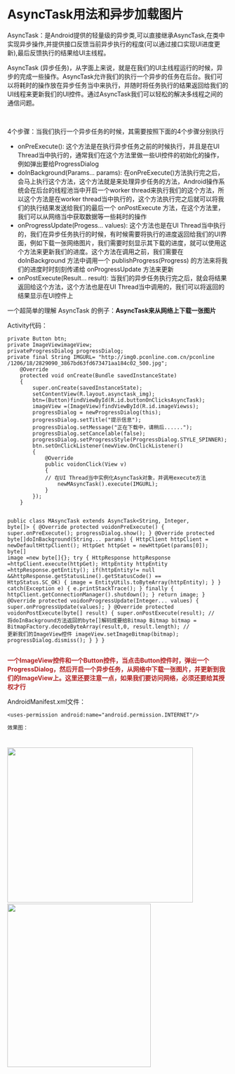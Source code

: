 # AsyncTask用法和异步加载图片

 <p>AsyncTask：是Android提供的轻量级的异步类,可以直接继承AsyncTask,在类中实现异步操作,并提供接口反馈当前异步执行的程度(可以通过接口实现UI进度更新),最后反馈执行的结果给UI主线程。</p> 
<p>AsyncTask&nbsp;(异步任务)，从字面上来说，就是在我们的UI主线程运行的时候，异步的完成一些操作。AsyncTask允许我们的执行一个异步的任务在后台。我们可以将耗时的操作放在异步任务当中来执行，并随时将任务执行的结果返回给我们的UI线程来更新我们的UI控件。通过AsyncTask我们可以轻松的解决多线程之间的通信问题。</p> 
<p>&nbsp;</p> 
<p>4个步骤：当我们执行一个异步任务的时候，其需要按照下面的4个步骤分别执行</p> 
<ul> 
 <li>onPreExecute():&nbsp;这个方法是在执行异步任务之前的时候执行，并且是在UI Thread当中执行的，通常我们在这个方法里做一些UI控件的初始化的操作，例如弹出要给ProgressDialog</li> 
 <li>doInBackground(Params... params):&nbsp;在onPreExecute()方法执行完之后，会马上执行这个方法，这个方法就是来处理异步任务的方法，Android操作系统会在后台的线程池当中开启一个worker thread来执行我们的这个方法，所以这个方法是在worker thread当中执行的，这个方法执行完之后就可以将我们的执行结果发送给我们的最后一个 onPostExecute 方法，在这个方法里，我们可以从网络当中获取数据等一些耗时的操作</li> 
 <li>onProgressUpdate(Progess... values):&nbsp;这个方法也是在UI Thread当中执行的，我们在异步任务执行的时候，有时候需要将执行的进度返回给我们的UI界面，例如下载一张网络图片，我们需要时刻显示其下载的进度，就可以使用这个方法来更新我们的进度。这个方法在调用之前，我们需要在 doInBackground 方法中调用一个 publishProgress(Progress) 的方法来将我们的进度时时刻刻传递给 onProgressUpdate 方法来更新</li> 
 <li>onPostExecute(Result... result):&nbsp;当我们的异步任务执行完之后，就会将结果返回给这个方法，这个方法也是在UI Thread当中调用的，我们可以将返回的结果显示在UI控件上</li> 
</ul> 
<p>一个超简单的理解 AsyncTask 的例子：<strong>AsyncTask来从网络上下载一张图片</strong></p> 
<p>Activity代码：</p> 
<pre><code class="language-java">private Button btn;
private ImageViewimageView;
privateProgressDialog progressDialog;
private final String IMGURL= "http://img0.pconline.com.cn/pconline
/1206/18/2829090_3867bd63fd673471aa184c02_500.jpg";
    @Override
    protected void onCreate(Bundle savedInstanceState)
    {
        super.onCreate(savedInstanceState);
        setContentView(R.layout.asynctask_img);
        btn=(Button)findViewById(R.id.buttonOnClicksAsyncTask);
        imageView =(ImageView)findViewById(R.id.imageViewss);
        progressDialog = newProgressDialog(this);
        progressDialog.setTitle("提示信息");
        progressDialog.setMessage("正在下载中，请稍后......");
        progressDialog.setCancelable(false);
        progressDialog.setProgressStyle(ProgressDialog.STYLE_SPINNER);
        btn.setOnClickListener(newView.OnClickListener()
        {
            @Override
            public voidonClick(View v)
            {
            // 在UI Thread当中实例化AsyncTask对象，并调用execute方法
                newMAsyncTask().execute(IMGURL);
            }
        });
    }

 public class MAsyncTask extends AsyncTask&lt;String, Integer, byte[]&gt;
    {
        @Override
        protected voidonPreExecute()
        {
            super.onPreExecute();
            progressDialog.show();
        }
        @Override
        protected byte[]doInBackground(String... params)
        {
            HttpClient httpClient = newDefaultHttpClient();
            HttpGet httpGet = newHttpGet(params[0]);
            byte[] image =new byte[]{};
            try
            {
                HttpResponse httpResponse =httpClient.execute(httpGet);
                HttpEntity httpEntity =httpResponse.getEntity();
                if(httpEntity!= null &amp;&amp;httpResponse.getStatusLine().getStatusCode() == HttpStatus.SC_OK)
                {
                    image = EntityUtils.toByteArray(httpEntity);
                }
            }
            catch(Exception e)
            {
                e.printStackTrace();
            }
            finally
            {
               httpClient.getConnectionManager().shutdown();
            }
            return image;
        }
        @Override
        protected voidonProgressUpdate(Integer... values)
        {
            super.onProgressUpdate(values);
        }
        @Override
        protected voidonPostExecute(byte[] result)
        {
            super.onPostExecute(result);
            //    将doInBackground方法返回的byte[]解码成要给Bitmap
            Bitmap bitmap = BitmapFactory.decodeByteArray(result,0, result.length);
            //    更新我们的ImageView控件
            imageView.setImageBitmap(bitmap);
            progressDialog.dismiss();
        }
    }
}</code></pre> 
<p><span style="color:#B22222"><strong>一个ImageView控件和一个Button控件，当点击Button控件时，弹出一个ProgressDialog，然后开启一个异步任务，从网络中下载一张图片，并更新到我们的ImageView上。这里还要注意一点，如果我们要访问网络，必须还要给其授权才行</strong></span></p> 
<p>AndroidManifest.xml文件：</p> 
<pre><code class="language-html">&lt;uses-permission android:name="android.permission.INTERNET"/&gt;
<p>效果图：</p> 
<p><img alt="" height="353" src="http://images2015.cnblogs.com/blog/1041439/201611/1041439-20161116092011779-996504030.png" width="423">&nbsp;<img alt="" height="372" src="http://images2015.cnblogs.com/blog/1041439/201611/1041439-20161116092027467-1655478763.png" width="327"></p> 

